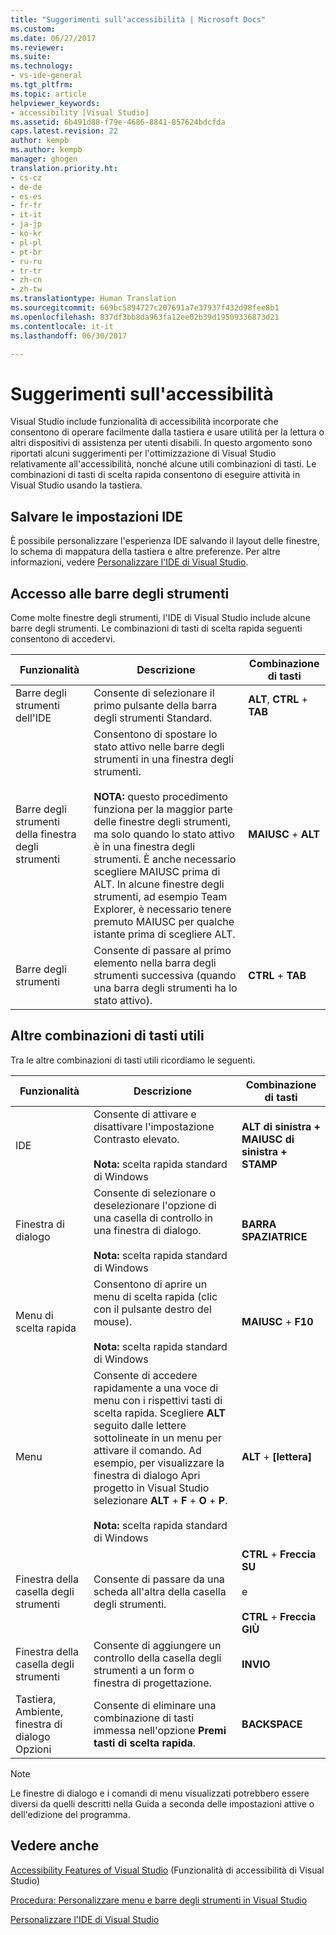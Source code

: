 ```yaml
---
title: "Suggerimenti sull'accessibilità | Microsoft Docs"
ms.custom: 
ms.date: 06/27/2017
ms.reviewer: 
ms.suite: 
ms.technology:
- vs-ide-general
ms.tgt_pltfrm: 
ms.topic: article
helpviewer_keywords:
- accessibility [Visual Studio]
ms.assetid: 6b491d88-f79e-4686-8841-857624bdcfda
caps.latest.revision: 22
author: kempb
ms.author: kempb
manager: ghogen
translation.priority.ht:
- cs-cz
- de-de
- es-es
- fr-fr
- it-it
- ja-jp
- ko-kr
- pl-pl
- pt-br
- ru-ru
- tr-tr
- zh-cn
- zh-tw
ms.translationtype: Human Translation
ms.sourcegitcommit: 669bc5894727c207691a7e37937f432d98fee8b1
ms.openlocfilehash: 837df3bb8da963fa12ee02b39d19509336873d21
ms.contentlocale: it-it
ms.lasthandoff: 06/30/2017

---
```

# <a name="accessibility-tips-and-tricks"></a>Suggerimenti sull'accessibilità
Visual Studio include funzionalità di accessibilità incorporate che consentono di operare facilmente dalla tastiera e usare utilità per la lettura o altri dispositivi di assistenza per utenti disabili. In questo argomento sono riportati alcuni suggerimenti per l'ottimizzazione di Visual Studio relativamente all'accessibilità, nonché alcune utili combinazioni di tasti. Le combinazioni di tasti di scelta rapida consentono di eseguire attività in Visual Studio usando la tastiera.

## <a name="save-your-ide-settings"></a>Salvare le impostazioni IDE  
 È possibile personalizzare l'esperienza IDE salvando il layout delle finestre, lo schema di mappatura della tastiera e altre preferenze. Per altre informazioni, vedere [Personalizzare l'IDE di Visual Studio](../../ide/personalizing-the-visual-studio-ide.md).  

## <a name="accessing-toolbars"></a>Accesso alle barre degli strumenti
Come molte finestre degli strumenti, l'IDE di Visual Studio include alcune barre degli strumenti. Le combinazioni di tasti di scelta rapida seguenti consentono di accedervi.

|Funzionalità|Descrizione|Combinazione di tasti|  
|-------------|-----------------|---------------------|  
|Barre degli strumenti dell'IDE|Consente di selezionare il primo pulsante della barra degli strumenti Standard.|**ALT**, **CTRL** + **TAB**|  
|Barre degli strumenti della finestra degli strumenti|Consentono di spostare lo stato attivo nelle barre degli strumenti in una finestra degli strumenti. <br> <br> **NOTA:** questo procedimento funziona per la maggior parte delle finestre degli strumenti, ma solo quando lo stato attivo è in una finestra degli strumenti. È anche necessario scegliere MAIUSC prima di ALT. In alcune finestre degli strumenti, ad esempio Team Explorer, è necessario tenere premuto MAIUSC per qualche istante prima di scegliere ALT.|**MAIUSC** + **ALT**|
|Barre degli strumenti|Consente di passare al primo elemento nella barra degli strumenti successiva (quando una barra degli strumenti ha lo stato attivo).|**CTRL** + **TAB**|

## <a name="other-useful-shortcut-key-combinations"></a>Altre combinazioni di tasti utili  
Tra le altre combinazioni di tasti utili ricordiamo le seguenti.

|Funzionalità|Descrizione|Combinazione di tasti|  
|-------------|-----------------|---------------------|  
|IDE|Consente di attivare e disattivare l'impostazione Contrasto elevato. <br> <br> **Nota:** scelta rapida standard di Windows|**ALT di sinistra + MAIUSC di sinistra + STAMP**|  
|Finestra di dialogo|Consente di selezionare o deselezionare l'opzione di una casella di controllo in una finestra di dialogo. <br> <br> **Nota:** scelta rapida standard di Windows|**BARRA SPAZIATRICE**|  
|Menu di scelta rapida|Consentono di aprire un menu di scelta rapida (clic con il pulsante destro del mouse). <br> <br> **Nota:** scelta rapida standard di Windows|**MAIUSC** + **F10**|
|Menu|Consente di accedere rapidamente a una voce di menu con i rispettivi tasti di scelta rapida. Scegliere **ALT** seguito dalle lettere sottolineate in un menu per attivare il comando. Ad esempio, per visualizzare la finestra di dialogo Apri progetto in Visual Studio selezionare **ALT** + **F** + **O** + **P**.  <br><br> **Nota:** scelta rapida standard di Windows|**ALT** + **[lettera]**|
|Finestra della casella degli strumenti|Consente di passare da una scheda all'altra della casella degli strumenti.|**CTRL** + **Freccia SU**<br /><br /> e<br /><br /> **CTRL** + **Freccia GIÙ**|  
|Finestra della casella degli strumenti|Consente di aggiungere un controllo della casella degli strumenti a un form o finestra di progettazione.|**INVIO**|  
|Tastiera, Ambiente, finestra di dialogo Opzioni|Consente di eliminare una combinazione di tasti immessa nell'opzione **Premi tasti di scelta rapida**.|**BACKSPACE**|  

> [!NOTE]
>  Le finestre di dialogo e i comandi di menu visualizzati potrebbero essere diversi da quelli descritti nella Guida a seconda delle impostazioni attive o dell'edizione del programma.  

## <a name="see-also"></a>Vedere anche  
 [Accessibility Features of Visual Studio](../../ide/reference/accessibility-features-of-visual-studio.md) (Funzionalità di accessibilità di Visual Studio)

 [Procedura: Personalizzare menu e barre degli strumenti in Visual Studio](../../ide/how-to-customize-menus-and-toolbars-in-visual-studio.md)

 [Personalizzare l'IDE di Visual Studio](../../ide/personalizing-the-visual-studio-ide.md)

